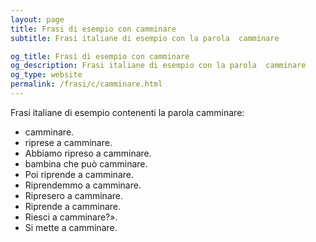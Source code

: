 ```yaml
---
layout: page
title: Frasi di esempio con camminare 
subtitle: Frasi italiane di esempio con la parola  camminare

og_title: Frasi di esempio con camminare 
og_description: Frasi italiane di esempio con la parola  camminare
og_type: website
permalink: /frasi/c/camminare.html
---
```


Frasi italiane di esempio contenenti la parola camminare:


- camminare.
- riprese a camminare.
- Abbiamo ripreso a camminare.
- bambina che può camminare.
- Poi riprende a camminare.
- Riprendemmo a camminare.
- Ripresero a camminare.
- Riprende a camminare.
- Riesci a camminare?».
- Si mette a camminare.
